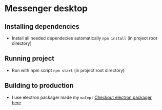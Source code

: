 # Messenger desktop

## Installing dependencies

* Install all needed dependecies automatically `npm install` (in project root directory)

## Running project

* Run with npm script `npm start` (in project root directory)

## Building to production

* I use electron packager made my `malept`
[Checkout electron packager here](https://github.com/electron/electron-packager)



